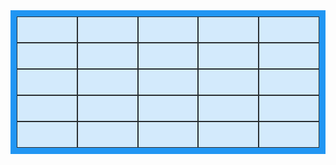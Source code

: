 <html>
<head>
<style>
.grid-container {
  display: grid;
  grid-template-columns: auto auto auto auto auto;
  background-color: #2196F3;
  padding: 10px;
}
.grid-item {
  background-color: rgba(255, 255, 255, 0.8);
  border: 1px solid rgba(0, 0, 0, 0.8);
  padding: 20px;
  font-size: 30px;
  text-align: center;
}
</style>
</head>
<body>

<div class="grid-container">
  <div class="grid-item"></div>
  <div class="grid-item"></div>
  <div class="grid-item"></div>  
  <div class="grid-item"></div>
  <div class="grid-item"></div>
  
  <div class="grid-item"></div>  
  <div class="grid-item"></div>
  <div class="grid-item"></div>
  <div class="grid-item"></div> 
  <div class="grid-item"></div>
  
  <div class="grid-item"></div>
  <div class="grid-item"></div>
  <div class="grid-item"></div>
  <div class="grid-item"></div> 
  <div class="grid-item"></div>
  
  <div class="grid-item"></div>
  <div class="grid-item"></div>
  <div class="grid-item"></div>
  <div class="grid-item"></div> 
  <div class="grid-item"></div>
  
  <div class="grid-item"></div>
  <div class="grid-item"></div>
  <div class="grid-item"></div>
  <div class="grid-item"></div> 
  <div class="grid-item"></div>
</div>

</body>
</html>
